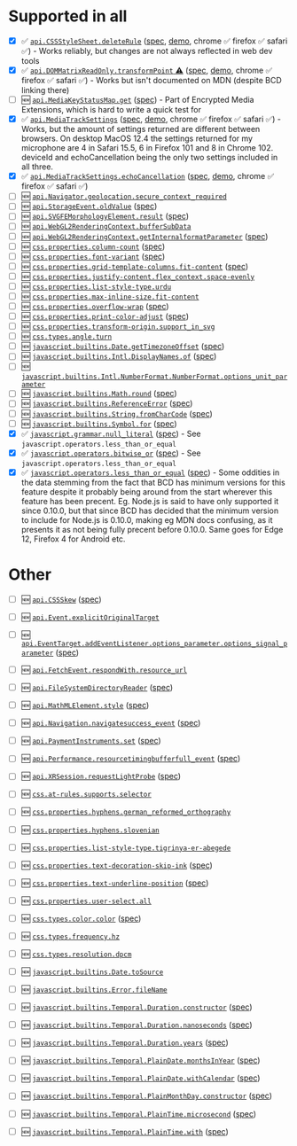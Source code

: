 # Supported in all

* [x]  :white_check_mark: [`api.CSSStyleSheet.deleteRule`](https://developer.mozilla.org/docs/Web/API/CSSStyleSheet/deleteRule) ([spec](https://drafts.csswg.org/cssom/#dom-cssstylesheet-deleterule), [demo](demos/api.CSSStyleSheet.deleteRule.html), chrome :white_check_mark: firefox :white_check_mark: safari :white_check_mark:) - Works reliably, but changes are not always reflected in web dev tools
* [x]  :white_check_mark: [`api.DOMMatrixReadOnly.transformPoint` :warning:](https://developer.mozilla.org/docs/Web/API/DOMMatrixReadOnly/transformPoint) ([spec](https://drafts.fxtf.org/geometry/#dom-dommatrixreadonly-transformpoint), [demo](demos/api.DOMMatrixReadOnly.transformPoint.html), chrome :white_check_mark: firefox :white_check_mark: safari :white_check_mark:) - Works but isn't documented on MDN (despite BCD linking there)
* [ ] :new: [`api.MediaKeyStatusMap.get`](https://developer.mozilla.org/docs/Web/API/MediaKeyStatusMap/get) ([spec](https://w3c.github.io/encrypted-media/#dom-mediakeystatusmap-get)) - Part of Encrypted Media Extensions, which is hard to write a quick test for
* [x]  :white_check_mark: [`api.MediaTrackSettings`](https://developer.mozilla.org/docs/Web/API/MediaTrackSettings) ([spec](https://w3c.github.io/mediacapture-main/#media-track-settings,https://w3c.github.io/mediacapture-screen-share/#extensions-to-mediatracksettings), [demo](demos/api.MediaTrackSettings.html), chrome :white_check_mark: firefox :white_check_mark: safari :white_check_mark:) - Works, but the amount of settings returned are different between browsers. On desktop MacOS 12.4 the settings returned for my microphone are 4 in Safari 15.5, 6 in Firefox 101 and 8 in Chrome 102. deviceId and echoCancellation being the only two settings included in all three.
* [x]  :white_check_mark: [`api.MediaTrackSettings.echoCancellation`](https://developer.mozilla.org/docs/Web/API/MediaTrackSettings/echoCancellation) ([spec](https://w3c.github.io/mediacapture-main/#dom-mediatracksettings-echocancellation), [demo](demos/api.MediaTrackSettings.echoCancellation.html), chrome :white_check_mark: firefox :white_check_mark: safari :white_check_mark:)
* [ ] :new: [`api.Navigator.geolocation.secure_context_required`](https://developer.mozilla.org/docs/Web/API/Navigator/geolocation)
* [ ] :new: [`api.StorageEvent.oldValue`](https://developer.mozilla.org/docs/Web/API/StorageEvent/oldValue) ([spec](https://html.spec.whatwg.org/multipage/webstorage.html#dom-storageevent-oldvalue-dev))
* [ ] :new: [`api.SVGFEMorphologyElement.result`](https://developer.mozilla.org/docs/Web/API/SVGFEMorphologyElement) ([spec](https://drafts.fxtf.org/filter-effects/#dom-svgfilterprimitivestandardattributes-result))
* [ ] :new: [`api.WebGL2RenderingContext.bufferSubData`](https://developer.mozilla.org/docs/Web/API/WebGL2RenderingContext/bufferSubData)
* [ ] :new: [`api.WebGL2RenderingContext.getInternalformatParameter`](https://developer.mozilla.org/docs/Web/API/WebGL2RenderingContext/getInternalformatParameter) ([spec](https://www.khronos.org/registry/webgl/specs/latest/2.0/#3.7.5))
* [ ] :new: [`css.properties.column-count`](https://developer.mozilla.org/docs/Web/CSS/column-count) ([spec](https://drafts.csswg.org/css-multicol/#cc))
* [ ] :new: [`css.properties.font-variant`](https://developer.mozilla.org/docs/Web/CSS/font-variant) ([spec](https://drafts.csswg.org/css-fonts/#font-variant-prop))
* [ ] :new: [`css.properties.grid-template-columns.fit-content`](https://developer.mozilla.org/docs/Web/CSS/fit-content) ([spec](https://drafts.csswg.org/css-sizing-4/#sizing-values))
* [ ] :new: [`css.properties.justify-content.flex_context.space-evenly`](https://developer.mozilla.org/docs/Web/CSS/justify-content)
* [ ] :new: [`css.properties.list-style-type.urdu`](https://developer.mozilla.org/docs/Web/CSS/list-style-type)
* [ ] :new: [`css.properties.max-inline-size.fit-content`](https://developer.mozilla.org/docs/Web/CSS/max-inline-size)
* [ ] :new: [`css.properties.overflow-wrap`](https://developer.mozilla.org/docs/Web/CSS/overflow-wrap) ([spec](https://drafts.csswg.org/css-text/#overflow-wrap-property))
* [ ] :new: [`css.properties.print-color-adjust`](https://developer.mozilla.org/docs/Web/CSS/print-color-adjust) ([spec](https://drafts.csswg.org/css-color-adjust/#propdef-print-color-adjust))
* [ ] :new: [`css.properties.transform-origin.support_in_svg`](https://developer.mozilla.org/docs/Web/CSS/transform-origin)
* [ ] :new: [`css.types.angle.turn`](https://developer.mozilla.org/docs/Web/CSS/angle#turn)
* [ ] :new: [`javascript.builtins.Date.getTimezoneOffset`](https://developer.mozilla.org/docs/Web/JavaScript/Reference/Global_Objects/Date/getTimezoneOffset) ([spec](https://tc39.es/ecma262/multipage/numbers-and-dates.html#sec-date.prototype.gettimezoneoffset))
* [ ] :new: [`javascript.builtins.Intl.DisplayNames.of`](https://developer.mozilla.org/docs/Web/JavaScript/Reference/Global_Objects/Intl/DisplayNames/of) ([spec](https://tc39.es/ecma402/#sec-Intl.DisplayNames.prototype.of))
* [ ] :new: [`javascript.builtins.Intl.NumberFormat.NumberFormat.options_unit_parameter`](https://developer.mozilla.org/docs/Web/JavaScript/Reference/Global_Objects/Intl/NumberFormat/NumberFormat)
* [ ] :new: [`javascript.builtins.Math.round`](https://developer.mozilla.org/docs/Web/JavaScript/Reference/Global_Objects/Math/round) ([spec](https://tc39.es/ecma262/multipage/numbers-and-dates.html#sec-math.round))
* [ ] :new: [`javascript.builtins.ReferenceError`](https://developer.mozilla.org/docs/Web/JavaScript/Reference/Global_Objects/ReferenceError) ([spec](https://tc39.es/ecma262/multipage/fundamental-objects.html#sec-native-error-types-used-in-this-standard-referenceerror))
* [ ] :new: [`javascript.builtins.String.fromCharCode`](https://developer.mozilla.org/docs/Web/JavaScript/Reference/Global_Objects/String/fromCharCode) ([spec](https://tc39.es/ecma262/multipage/text-processing.html#sec-string.fromcharcode))
* [ ] :new: [`javascript.builtins.Symbol.for`](https://developer.mozilla.org/docs/Web/JavaScript/Reference/Global_Objects/Symbol/for) ([spec](https://tc39.es/ecma262/multipage/fundamental-objects.html#sec-symbol.for))
* [x]  :white_check_mark: [`javascript.grammar.null_literal`](https://developer.mozilla.org/docs/Web/JavaScript/Reference/Lexical_grammar#Null_literal) ([spec](https://tc39.es/ecma262/multipage/ecmascript-language-lexical-grammar.html#sec-null-literals)) - See `javascript.operators.less_than_or_equal`
* [x]  :white_check_mark: [`javascript.operators.bitwise_or`](https://developer.mozilla.org/docs/Web/JavaScript/Reference/Operators/Bitwise_OR) ([spec](https://tc39.es/ecma262/multipage/ecmascript-language-expressions.html#prod-BitwiseORExpression)) - See `javascript.operators.less_than_or_equal`
* [x]  :white_check_mark: [`javascript.operators.less_than_or_equal`](https://developer.mozilla.org/docs/Web/JavaScript/Reference/Operators/Less_than_or_equal) ([spec](https://tc39.es/ecma262/multipage/ecmascript-language-expressions.html#sec-relational-operators)) - Some oddities in the data stemming from the fact that BCD has minimum versions for this feature despite it probably being around from the start wherever this feature has been precent. Eg. Node.js is said to have only supported it since 0.10.0, but that since BCD has decided that the minimum version to include for Node.js is 0.10.0, making eg MDN docs confusing, as it presents it as not being fully precent before 0.10.0. Same goes for Edge 12, Firefox 4 for Android etc.

# Other

* [ ] :new: [`api.CSSSkew`](https://developer.mozilla.org/docs/Web/API/CSSSkew) ([spec](https://drafts.css-houdini.org/css-typed-om/#cssskew))
* [ ] :new: [`api.Event.explicitOriginalTarget`](https://developer.mozilla.org/docs/Web/API/Event/explicitOriginalTarget)
* [ ] :new: [`api.EventTarget.addEventListener.options_parameter.options_signal_parameter`](https://developer.mozilla.org/docs/Web/API/EventTarget/addEventListener) ([spec](https://dom.spec.whatwg.org/#dom-addeventlisteneroptions-signal))
* [ ] :new: [`api.FetchEvent.respondWith.resource_url`](https://developer.mozilla.org/docs/Web/API/FetchEvent/respondWith)
* [ ] :new: [`api.FileSystemDirectoryReader`](https://developer.mozilla.org/docs/Web/API/FileSystemDirectoryReader) ([spec](https://wicg.github.io/entries-api/#api-directoryreader))
* [ ] :new: [`api.MathMLElement.style`](https://developer.mozilla.org/docs/Web/API/MathMLElement) ([spec](https://drafts.csswg.org/cssom/#dom-elementcssinlinestyle-style))
* [ ] :new: [`api.Navigation.navigatesuccess_event`](https://chromestatus.com/feature/6232287446302720) ([spec](https://wicg.github.io/navigation-api/#dom-navigation-onnavigatesuccess))
* [ ] :new: [`api.PaymentInstruments.set`](https://developer.mozilla.org/docs/Web/API/PaymentInstruments/set) ([spec](https://w3c.github.io/payment-handler/#dom-paymentinstruments-set))
* [ ] :new: [`api.Performance.resourcetimingbufferfull_event`](https://developer.mozilla.org/docs/Web/API/Performance/resourcetimingbufferfull_event) ([spec](https://w3c.github.io/resource-timing/#dom-performance-onresourcetimingbufferfull))
* [ ] :new: [`api.XRSession.requestLightProbe`](https://developer.mozilla.org/docs/Web/API/XRSession/requestLightProbe) ([spec](https://immersive-web.github.io/lighting-estimation/#dom-xrsession-requestlightprobe))
* [ ] :new: [`css.at-rules.supports.selector`](https://developer.mozilla.org/docs/Web/CSS/@supports)
* [ ] :new: [`css.properties.hyphens.german_reformed_orthography`](https://developer.mozilla.org/docs/Web/CSS/hyphens)
* [ ] :new: [`css.properties.hyphens.slovenian`](https://developer.mozilla.org/docs/Web/CSS/hyphens)
* [ ] :new: [`css.properties.list-style-type.tigrinya-er-abegede`](https://developer.mozilla.org/docs/Web/CSS/list-style-type)
* [ ] :new: [`css.properties.text-decoration-skip-ink`](https://developer.mozilla.org/docs/Web/CSS/text-decoration-skip-ink) ([spec](https://drafts.csswg.org/css-text-decor-4/#text-decoration-skip-ink-property))
* [ ] :new: [`css.properties.text-underline-position`](https://developer.mozilla.org/docs/Web/CSS/text-underline-position) ([spec](https://drafts.csswg.org/css-text-decor/#text-underline-position-property))
* [ ] :new: [`css.properties.user-select.all`](https://developer.mozilla.org/docs/Web/CSS/user-select)
* [ ] :new: [`css.types.color.color`](https://developer.mozilla.org/docs/Web/CSS/color_value/color) ([spec](https://drafts.csswg.org/css-color/#color-function))
* [ ] :new: [`css.types.frequency.hz`](https://developer.mozilla.org/docs/Web/CSS/frequency)
* [ ] :new: [`css.types.resolution.dpcm`](https://developer.mozilla.org/docs/Web/CSS/resolution)
* [ ] :new: [`javascript.builtins.Date.toSource`](https://developer.mozilla.org/docs/Web/JavaScript/Reference/Global_Objects/Date/toSource)
* [ ] :new: [`javascript.builtins.Error.fileName`](https://developer.mozilla.org/docs/Web/JavaScript/Reference/Global_Objects/Error/fileName)
* [ ] :new: [`javascript.builtins.Temporal.Duration.constructor`](https://developer.mozilla.org/docs/Web/JavaScript/Reference/Global_Objects/Temporal/Duration/constructor) ([spec](https://tc39.es/proposal-temporal/#sec-temporal-duration-constructor))
* [ ] :new: [`javascript.builtins.Temporal.Duration.nanoseconds`](https://developer.mozilla.org/docs/web/javascript/reference/global_objects/temporal/duration/nanoseconds) ([spec](https://tc39.es/proposal-temporal/#sec-get-temporal.duration.prototype.nanoseconds))
* [ ] :new: [`javascript.builtins.Temporal.Duration.years`](https://developer.mozilla.org/docs/web/javascript/reference/global_objects/temporal/duration/years) ([spec](https://tc39.es/proposal-temporal/#sec-get-temporal.duration.prototype.years))
* [ ] :new: [`javascript.builtins.Temporal.PlainDate.monthsInYear`](https://developer.mozilla.org/docs/web/javascript/reference/global_objects/temporal/plaindate/monthsinyear) ([spec](https://tc39.es/proposal-temporal/#sec-get-temporal.plaindate.prototype.monthsinyear))
* [ ] :new: [`javascript.builtins.Temporal.PlainDate.withCalendar`](https://developer.mozilla.org/docs/web/javascript/reference/global_objects/temporal/plaindate/withcalendar) ([spec](https://tc39.es/proposal-temporal/#sec-temporal.plaindate.prototype.withcalendar))
* [ ] :new: [`javascript.builtins.Temporal.PlainMonthDay.constructor`](https://developer.mozilla.org/docs/Web/JavaScript/Reference/Global_Objects/Temporal/PlainMonthDay/constructor) ([spec](https://tc39.es/proposal-temporal/#sec-temporal-plainmonthday-constructor))
* [ ] :new: [`javascript.builtins.Temporal.PlainTime.microsecond`](https://developer.mozilla.org/docs/web/javascript/reference/global_objects/temporal/plaintime/microsecond) ([spec](https://tc39.es/proposal-temporal/#sec-get-temporal.plaintime.prototype.microsecond))
* [ ] :new: [`javascript.builtins.Temporal.PlainTime.with`](https://developer.mozilla.org/docs/web/javascript/reference/global_objects/temporal/plaintime/with) ([spec](https://tc39.es/proposal-temporal/#sec-temporal.plaintime.prototype.with))


